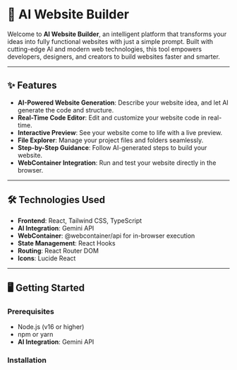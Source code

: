 # 🚀 AI Website Builder

Welcome to **AI Website Builder**, an intelligent platform that transforms your ideas into fully functional websites with just a simple prompt. Built with cutting-edge AI and modern web technologies, this tool empowers developers, designers, and creators to build websites faster and smarter.

---

## ✨ Features

- **AI-Powered Website Generation**: Describe your website idea, and let AI generate the code and structure.
- **Real-Time Code Editor**: Edit and customize your website code in real-time.
- **Interactive Preview**: See your website come to life with a live preview.
- **File Explorer**: Manage your project files and folders seamlessly.
- **Step-by-Step Guidance**: Follow AI-generated steps to build your website.
- **WebContainer Integration**: Run and test your website directly in the browser.

---

## 🛠️ Technologies Used

- **Frontend**: React, Tailwind CSS, TypeScript
- **AI Integration**: Gemini API
- **WebContainer**: @webcontainer/api for in-browser execution
- **State Management**: React Hooks
- **Routing**: React Router DOM
- **Icons**: Lucide React

---

## 🖥️ Getting Started

### Prerequisites

- Node.js (v16 or higher)
- npm or yarn
- **AI Integration**: Gemini API

### Installation

